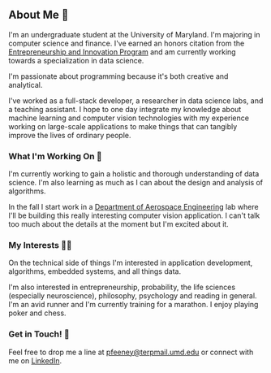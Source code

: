 <!--
**peter-feeney/peter-feeney** is a ✨ _special_ ✨ repository because its `README.md` (this file) appears on your GitHub profile.

Here are some ideas to get you started:

- 🔭 I’m currently working on ...
- 🌱 I’m currently learning ...
- 👯 I’m looking to collaborate on ...
- 🤔 I’m looking for help with ...
- 💬 Ask me about ...
- 📫 How to reach me: ...
- 😄 Pronouns: ...
- ⚡ Fun fact: ...
-->

## About Me 🏃

I'm an undergraduate student at the University of Maryland. I'm majoring in computer science and finance. I've earned an honors citation from the [Entrepreneurship and Innovation Program](http://eip.umd.edu/) and am currently working towards a specialization in data science.

I'm passionate about programming because it's both creative and analytical.

I've worked as a full-stack developer, a researcher in data science labs, and a teaching assistant. I hope to one day integrate my knowledge about machine learning and computer vision technologies with my experience working on large-scale applications to make things that can tangibly improve the lives of ordinary people.   

### What I'm Working On 🔭

I'm currently working to gain a holistic and thorough understanding of data science. I'm also learning as much as I can about the design and analysis of algorithms. 

In the fall I start work in a [Department of Aerospace Engineering](https://aero.umd.edu/) lab where I'll be building this really interesting computer vision application. I can't talk too much about the details at the moment but I'm excited about it.

### My Interests 👨‍💻️

On the technical side of things I'm interested in application development, algorithms, embedded systems, and all things data.

I'm also interested in entrepreneurship, probability, the life sciences (especially neuroscience), philosophy, psychology and reading in general. I'm an avid runner and I'm currently training for a marathon. I enjoy playing poker and chess. 

### Get in Touch! 💬 

Feel free to drop me a line at pfeeney@terpmail.umd.edu or connect with me on [LinkedIn](www.linkedin.com/in/peter-feeney).
